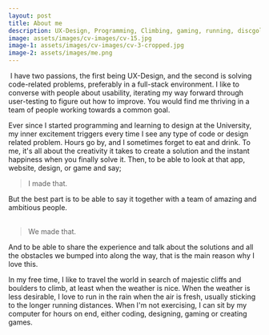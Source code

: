 ```yaml
---
layout: post
title: About me
description: UX-Design, Programming, Climbing, gaming, running, discgolfing, and random facts.
image: assets/images/cv-images/cv-15.jpg
image-1: assets/images/cv-images/cv-3-cropped.jpg
image-2: assets/images/me.png
---
```


<p><span class="image left"><img src="{{ site.baseurl }}/{{ page.image-1 }}" alt="" /></span>
I have two passions, the first being UX-Design, and the second is solving code-related problems, preferably in a full-stack environment. I like to converse with people about usability, iterating my way forward through user-testing to figure out how to improve. You would find me thriving in a team of people working towards a common goal. </p>

<p>
Ever since I started programming and learning to design at the University, my inner excitement triggers every time I see any type of code or design related problem. Hours go by, and I sometimes forget to eat and drink. To me, it's all about the creativity it takes to create a solution and the instant happiness when you finally solve it. Then, to be able to look at that app, website, design, or game and say; 
<br>
<blockquote>I made that.</blockquote>
But the best part is to be able to say it together with a team of amazing and ambitious people. 
<br>
<br>
<blockquote>We made that.</blockquote>
And to be able to share the experience and talk about the solutions and all the obstacles we bumped into along the way, that is the main reason why I love this.
</p>

<p>
In my free time, I like to travel the world in search of majestic cliffs and boulders to climb, at least when the weather is nice. When the weather is less desirable, I love to run in the rain when the air is fresh, usually sticking to the longer running distances. When I'm not exercising, I can sit by my computer for hours on end,  either coding, designing, gaming or creating games. 
</p><span class="image main"><img src="{{ site.baseurl }}/{{ page.image-2 }}" alt="" /></span>